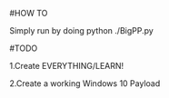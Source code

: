 #HOW TO

Simply run by doing python ./BigPP.py 

#TODO 

1.Create EVERYTHING/LEARN! 

2.Create a working Windows 10 Payload 
